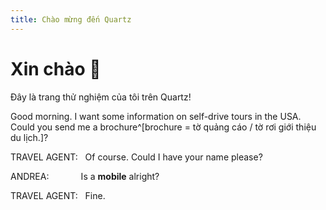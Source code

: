 ```yaml
---
title: Chào mừng đến Quartz
---
```


# Xin chào 👋

Đây là trang thử nghiệm của tôi trên Quartz!

Good morning. I want some information on self-drive tours in the USA. Could you send me a brochure^[brochure = tờ quảng cáo / tờ rơi giới thiệu du lịch.]?

TRAVEL AGENT:   Of course. Could I have your name please?


ANDREA:             Is a **mobile** alright?

TRAVEL AGENT:   Fine.

